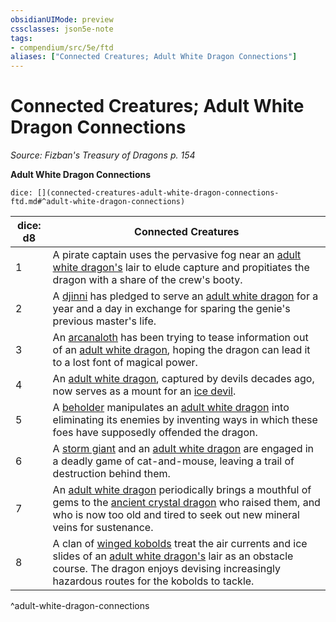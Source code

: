 ```yaml
---
obsidianUIMode: preview
cssclasses: json5e-note
tags:
- compendium/src/5e/ftd
aliases: ["Connected Creatures; Adult White Dragon Connections"]
---
```

# Connected Creatures; Adult White Dragon Connections
*Source: Fizban's Treasury of Dragons p. 154* 

**Adult White Dragon Connections**

`dice: [](connected-creatures-adult-white-dragon-connections-ftd.md#^adult-white-dragon-connections)`

| dice: d8 | Connected Creatures |
|----------|---------------------|
| 1 | A pirate captain uses the pervasive fog near an [adult white dragon's](2-Mechanics/CLI/bestiary/dragon/adult-white-dragon.md) lair to elude capture and propitiates the dragon with a share of the crew's booty. |
| 2 | A [djinni](2-Mechanics/CLI/bestiary/elemental/djinni.md) has pledged to serve an [adult white dragon](2-Mechanics/CLI/bestiary/dragon/adult-white-dragon.md) for a year and a day in exchange for sparing the genie's previous master's life. |
| 3 | An [arcanaloth](2-Mechanics/CLI/bestiary/fiend/arcanaloth.md) has been trying to tease information out of an [adult white dragon](2-Mechanics/CLI/bestiary/dragon/adult-white-dragon.md), hoping the dragon can lead it to a lost font of magical power. |
| 4 | An [adult white dragon](2-Mechanics/CLI/bestiary/dragon/adult-white-dragon.md), captured by devils decades ago, now serves as a mount for an [ice devil](2-Mechanics/CLI/bestiary/fiend/ice-devil.md). |
| 5 | A [beholder](2-Mechanics/CLI/bestiary/aberration/beholder.md) manipulates an [adult white dragon](2-Mechanics/CLI/bestiary/dragon/adult-white-dragon.md) into eliminating its enemies by inventing ways in which these foes have supposedly offended the dragon. |
| 6 | A [storm giant](2-Mechanics/CLI/bestiary/giant/storm-giant.md) and an [adult white dragon](2-Mechanics/CLI/bestiary/dragon/adult-white-dragon.md) are engaged in a deadly game of cat-and-mouse, leaving a trail of destruction behind them. |
| 7 | An [adult white dragon](2-Mechanics/CLI/bestiary/dragon/adult-white-dragon.md) periodically brings a mouthful of gems to the [ancient crystal dragon](2-Mechanics/CLI/bestiary/dragon/ancient-crystal-dragon-ftd.md) who raised them, and who is now too old and tired to seek out new mineral veins for sustenance. |
| 8 | A clan of [winged kobolds](2-Mechanics/CLI/bestiary/humanoid/winged-kobold.md) treat the air currents and ice slides of an [adult white dragon's](2-Mechanics/CLI/bestiary/dragon/adult-white-dragon.md) lair as an obstacle course. The dragon enjoys devising increasingly hazardous routes for the kobolds to tackle. |
^adult-white-dragon-connections